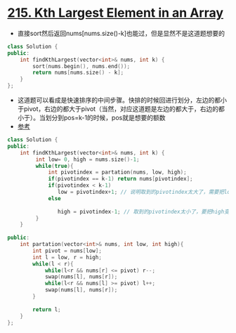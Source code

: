 # [215. Kth Largest Element in an Array](https://leetcode.com/problems/kth-largest-element-in-an-array/)
*  直接sort然后返回nums[nums.size()-k]也能过，但是显然不是这道题想要的
```C++
class Solution {
public:
    int findKthLargest(vector<int>& nums, int k) {
        sort(nums.begin(), nums.end());
        return nums[nums.size() - k];
    }
};
```

* 这道题可以看成是快速排序的中间步骤。快排的时候回进行划分，左边的都小于pivot，右边的都大于pivot（当然，对应这道题是左边的都大于，右边的都小于）。当划分到pos=k-1的时候，pos就是想要的额数
* [参考](https://leetcode.com/problems/kth-largest-element-in-an-array/discuss/60309/4-C++-Solutions-using-Partition-Max-Heap-priority_queue-and-multiset-respectively)
```C++
class Solution {
public:
    int findKthLargest(vector<int>& nums, int k) {
         int low= 0, high = nums.size()-1;
         while(true){
             int pivotindex = partation(nums, low, high);
             if(pivotindex == k-1) return nums[pivotindex];
             if(pivotindex < k-1)                
                low = pivotindex+1; // 说明取到的pivotindex太大了，需要把low缩小
             else
                
                high = pivotindex-1; // 取到的pivotindex太小了，要把high变大
         }
    }
    
public:
    int partation(vector<int>& nums, int low, int high){
        int pivot = nums[low];
        int l = low, r = high;
        while(l < r){
            while(l<r && nums[r] <= pivot) r--;
            swap(nums[l], nums[r]);
            while(l<r && nums[l] >= pivot) l++;
            swap(nums[l], nums[r]);
        }
        
        return l;
    }
};
```



